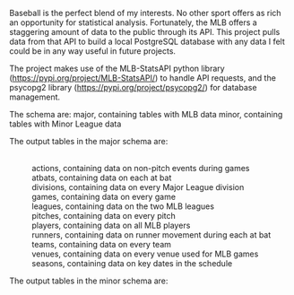 Baseball is the perfect blend of my interests. No other sport offers as rich an opportunity for statistical analysis. Fortunately, the MLB offers a staggering amount of data to the public through its API. This project pulls data from that API to build a local PostgreSQL database with any data I felt could be in any way useful in future projects.

The project makes use of the MLB-StatsAPI python library (https://pypi.org/project/MLB-StatsAPI/) to handle API requests, and the psycopg2 library (https://pypi.org/project/psycopg2/) for database management.

The schema are:
  major, containing tables with MLB data
  minor, containing tables with Minor League data

The output tables in the major schema are:
<p style="margin-left: 40px">
  <br>
  actions, containing data on non-pitch events during games
  <br>
  atbats, containing data on each at bat
  <br>
  divisions, containing data on every Major League division
  <br>
  games, containing data on every game
  <br>
  leagues, containing data on the two MLB leagues
  <br>
  pitches, containing data on every pitch
  <br>
  players, containing data on all MLB players
  <br>
  runners, containing data on runner movement during each at bat
  <br>
  teams, containing data on every team
  <br>
  venues, containing data on every venue used for MLB games
  <br>
  seasons, containing data on key dates in the schedule
  <br>
</p>
The output tables in the minor schema are:
  
